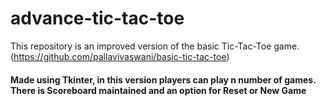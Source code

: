 # advance-tic-tac-toe
This repository is an improved version of the basic Tic-Tac-Toe game. (https://github.com/pallavivaswani/basic-tic-tac-toe)

#### Made using Tkinter, in this version players can play n number of games. There is Scoreboard maintained and an option for Reset or New Game
